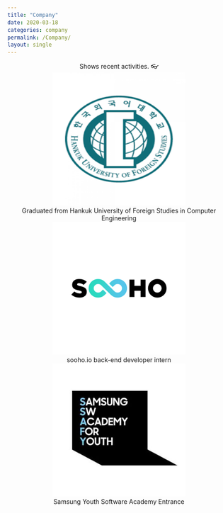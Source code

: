 ```yaml
---
title: "Company"
date: 2020-03-18
categories: company
permalink: /Company/
layout: single
---
```


<center>Shows recent activities. 👓 </center>

<center><img src="../assets/images/hankuk.png" width="300" height="300"></center>

<center>Graduated from Hankuk University of Foreign Studies in Computer Engineering</center>


<center><img src="../assets/images/soohoio.png" width="300" height="300"></center>


<center>sooho.io back-end developer intern</center>

<center><img src="../assets/images/ssafy.jpg" width="300" height="300"></center>

<center>Samsung Youth Software Academy Entrance</center>

[jekyll-docs]: https://jekyllrb.com/docs/home
[jekyll-gh]:   https://github.com/jekyll/jekyll
[jekyll-talk]: https://talk.jekyllrb.com/
[0501]: https://github.com/lllilllilllilili/lllilllilllilili.github.io/blob/master/_posts/2020-03-19-third-post.md
